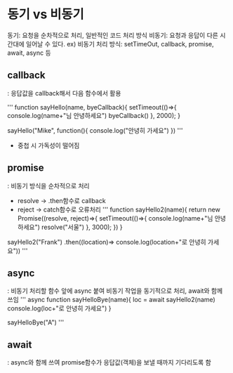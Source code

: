 # 동기 vs 비동기
동기: 요청을 순차적으로 처리, 일반적인 코드 처리 방식
비동기: 요청과 응답이 다른 시간대에 일어날 수 있다.
ex) 비동기 처리 방식: setTimeOut, callback, promise, await, async 등

## callback
: 응답값을 callback해서 다음 함수에서 활용

'''
function sayHello(name, byeCallback){
    setTimeout(()=>{
        console.log(name+"님 안녕하세요")
        byeCallback()
    }, 2000);
}

sayHello("Mike", function(){
    console.log("안녕히 가세요")
})
'''
- 중첩 시 가독성이 떨어짐

## promise
: 비동기 방식을 순차적으로 처리
- resolve -> .then함수로 callback 
- reject -> catch함수로 오류처리
'''
function sayHello2(name){
    return new Promise((resolve, reject)=>{
        setTimeout(()=>{
            console.log(name+"님 안녕하세요")
            resolve("서울")
        }, 3000);
    })
}

sayHello2("Frank")
    .then((location)=> console.log(location+"로 안녕히 가세요"))
'''

## async
: 비동기 처리할 함수 앞에 async 붙여 비동기 작업을 동기적으로 처리, await와 함께 쓰임
'''
async function sayHelloBye(name){
    loc = await sayHello2(name)
    console.log(loc+"로 안녕히 가세요")
}

sayHelloBye("A")
'''

## await
: async와 함께 쓰여 promise함수가 응답값(객체)을 보낼 때까지 기다리도록 함